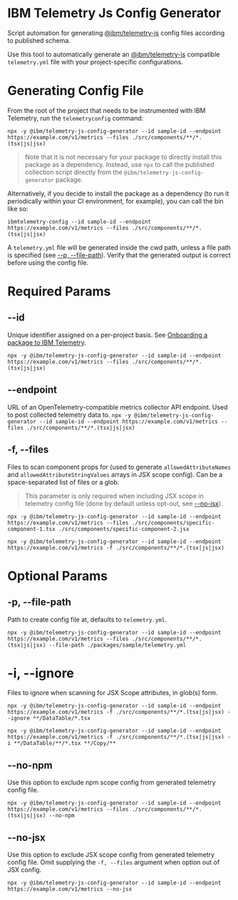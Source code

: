 # IBM Telemetry Js Config Generator

Script automation for generating [@ibm/telemetry-js](https://github.com/ibm-telemetry/telemetry-js)
config files according to published schema.

Use this tool to automatically generate an
[@ibm/telemetry-js](https://github.com/ibm-telemetry/telemetry-js) compatible `telemetry.yml` file
with your project-specific configurations.

# Generating Config File

From the root of the project that needs to be instrumented with IBM Telemetry, run the
`telemetryconfig` command:

`npx -y @ibm/telemetry-js-config-generator --id sample-id --endpoint https://example.com/v1/metrics --files ./src/components/**/*.(tsx|js|jsx)`

> Note that it is not necessary for your package to directly install this package as a dependency.
> Instead, use `npx` to call the published collection script directly from the
> `@ibm/telemetry-js-config-generator` package.

Alternatively, if you decide to install the package as a dependency (to run it periodically within
your CI environment, for example), you can call the bin like so:

`ibmtelemetry-config --id sample-id --endpoint https://example.com/v1/metrics --files ./src/components/**/*.(tsx|js|jsx)`

A `telemetry.yml` file will be generated inside the cwd path, unless a file path is specified (see
[--p, --file-path](#p---file-path)). Verify that the generated output is correct before using the
config file.

# Required Params

## --id

Unique identifier assigned on a per-project basis. See
[Onboarding a package to IBM Telemetry](https://github.com/ibm-telemetry/telemetry-js?tab=readme-ov-file#onboarding-a-package-to-ibm-telemetry).

`npx -y @ibm/telemetry-js-config-generator --id sample-id --endpoint https://example.com/v1/metrics --files ./src/components/**/*.(tsx|js|jsx)`

## --endpoint

URL of an OpenTelemetry-compatible metrics collector API endpoint. Used to post collected telemetry
data to.
`npx -y @ibm/telemetry-js-config-generator --id sample-id --endpoint https://example.com/v1/metrics --files ./src/components/**/*.(tsx|js|jsx)`

## -f, --files

Files to scan component props for (used to generate `allowedAttributeNames` and
`allowedAttributeStringValues` arrays in JSX scope config). Can be a space-separated list of files
or a glob.

> This parameter is only required when including JSX scope in telemetry config file (done by default
> unless opt-out, see [--no-jsx](#no-jsx)).

`npx -y @ibm/telemetry-js-config-generator --id sample-id --endpoint https://example.com/v1/metrics --files ./src/components/specific-component-1.tsx ./src/components/specific-component-2.jsx`

`npx -y @ibm/telemetry-js-config-generator --id sample-id --endpoint https://example.com/v1/metrics -f ./src/components/**/*.(tsx|js|jsx)`

# Optional Params

## -p, --file-path

Path to create config file at, defaults to `telemetry.yml`.

`npx -y @ibm/telemetry-js-config-generator --id sample-id --endpoint https://example.com/v1/metrics --files ./src/components/**/*.(tsx|js|jsx) --file-path ./packages/sample/telemetry.yml`

# -i, --ignore

Files to ignore when scanning for JSX Scope attributes, in glob(s) form.

`npx -y @ibm/telemetry-js-config-generator --id sample-id --endpoint https://example.com/v1/metrics -f ./src/components/**/*.(tsx|js|jsx) --ignore **/DataTable/*.tsx`

`npx -y @ibm/telemetry-js-config-generator --id sample-id --endpoint https://example.com/v1/metrics -f ./src/components/**/*.(tsx|js|jsx) -i **/DataTable/**/*.tsx **/Copy/**`

## --no-npm

Use this option to exclude npm scope config from generated telemetry config file.

`npx -y @ibm/telemetry-js-config-generator --id sample-id --endpoint https://example.com/v1/metrics --files ./src/components/**/*.(tsx|js|jsx) --no-npm`

## --no-jsx

Use this option to exclude JSX scope config from generated telemetry config file. Omit supplying the
`-f, --files` argument when option out of JSX config.

`npx -y @ibm/telemetry-js-config-generator --id sample-id --endpoint https://example.com/v1/metrics --no-jsx`
